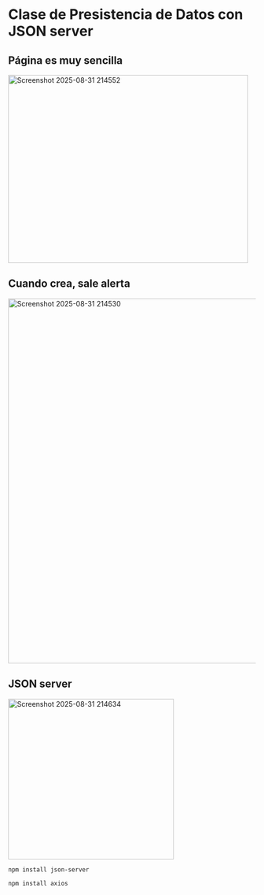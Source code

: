 # Clase de Presistencia de Datos con JSON server

## Página es muy sencilla
<img width="488" height="382" alt="Screenshot 2025-08-31 214552" src="https://github.com/user-attachments/assets/b07b3462-e6b2-4ef8-907e-f92f11609cad" />

## Cuando crea, sale alerta
<img width="790" height="741" alt="Screenshot 2025-08-31 214530" src="https://github.com/user-attachments/assets/674edccb-82ef-486a-bf43-89d2be6c1aba" />

## JSON server
<img width="337" height="326" alt="Screenshot 2025-08-31 214634" src="https://github.com/user-attachments/assets/f6b993cd-a68a-490a-8fc3-e5f57a027d2f" />

```
npm install json-server
```
```
npm install axios
```
